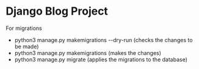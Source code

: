 # Django Blog Project


For migrations
- python3 manage.py makemigrations --dry-run (checks the changes to be made)
- python3 manage.py makemigrations (makes the changes)
- python3 manage.py migrate (applies the migrations to the database)